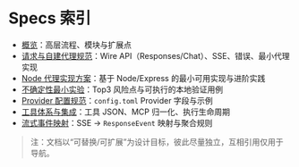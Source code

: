 # Specs 索引

- [概览](./overview.md)：高层流程、模块与扩展点
- [请求与自建代理规范](./requests-and-proxy.md)：Wire API（Responses/Chat）、SSE、错误、最小代理实现
- [Node 代理实现方案](./proxy-node.md)：基于 Node/Express 的最小可用实现与进阶实践
- [不确定性最小实验](./experiments.md)：Top3 风险点与可执行的本地验证用例
- [Provider 配置规范](./provider-config.md)：`config.toml` Provider 字段与示例
- [工具体系与集成](./tools-and-integration.md)：工具 JSON、MCP 归一化、执行生命周期
- [流式事件映射](./stream-events.md)：SSE → `ResponseEvent` 映射与聚合规则

> 注：文档以“可替换/可扩展”为设计目标，彼此尽量独立，互相引用仅用于导航。
